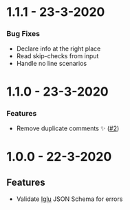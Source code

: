 # 1.1.1 - 23-3-2020
### Bug Fixes
    
- Declare info at the right place
- Read skip-checks from input
- Handle no line scenarios

# 1.1.0 - 23-3-2020
### Features
    
- Remove duplicate comments ✨ ([#2](https://github.com/mrchief/iglu-lint-action/issues2))

# 1.0.0 - 22-3-2020

## Features

- Validate [Iglu](https://github.com/snowplow/iglu) JSON Schema for errors
